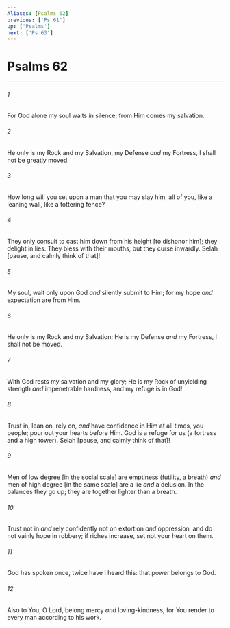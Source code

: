 ```yaml
---
Aliases: [Psalms 62]
previous: ['Ps 61']
up: ['Psalms']
next: ['Ps 63']
---
```

# Psalms 62

***














###### 1 






For God alone my soul waits in silence; from Him comes my salvation. 













###### 2 






He only is my Rock and my Salvation, my Defense _and_ my Fortress, I shall not be greatly moved. 













###### 3 






How long will you set upon a man that you may slay him, all of you, like a leaning wall, like a tottering fence? 













###### 4 






They only consult to cast him down from his height [to dishonor him]; they delight in lies. They bless with their mouths, but they curse inwardly. Selah [pause, and calmly think of that]! 













###### 5 






My soul, wait only upon God _and_ silently submit to Him; for my hope _and_ expectation are from Him. 













###### 6 






He only is my Rock and my Salvation; He is my Defense _and_ my Fortress, I shall not be moved. 













###### 7 






With God rests my salvation and my glory; He is my Rock of unyielding strength _and_ impenetrable hardness, and my refuge is in God! 













###### 8 






Trust in, lean on, rely on, _and_ have confidence in Him at all times, you people; pour out your hearts before Him. God is a refuge for us (a fortress and a high tower). Selah [pause, and calmly think of that]! 













###### 9 






Men of low degree [in the social scale] are emptiness (futility, a breath) _and_ men of high degree [in the same scale] are a lie _and_ a delusion. In the balances they go up; they are together lighter than a breath. 













###### 10 






Trust not in _and_ rely confidently not on extortion _and_ oppression, and do not vainly hope in robbery; if riches increase, set not your heart on them. 













###### 11 






God has spoken once, twice have I heard this: that power belongs to God. 













###### 12 






Also to You, O Lord, belong mercy _and_ loving-kindness, for You render to every man according to his work.
